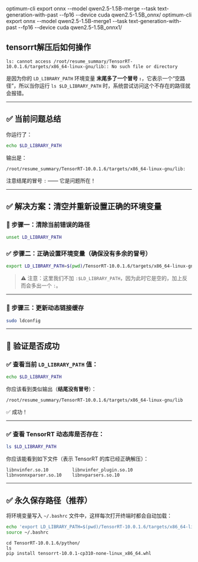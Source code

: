 optimum-cli export onnx --model qwen2.5-1.5B-merge --task text-generation-with-past --fp16 --device cuda qwen2.5-1.5B_onnx/
optimum-cli export onnx --model qwen2.5-1.5B-merge1 --task text-generation-with-past --fp16 --device cuda qwen2.5-1.5B_onnx1/


## tensorrt解压后如何操作

```
ls: cannot access /root/resume_summary/TensorRT-10.0.1.6/targets/x86_64-linux-gnu/lib:: No such file or directory
```

是因为你的 `LD_LIBRARY_PATH` 环境变量 **末尾多了一个冒号 `:`**，它表示一个“空路径”，所以当你运行 `ls $LD_LIBRARY_PATH` 时，系统尝试访问这个不存在的路径就会报错。

---

## ✅ 当前问题总结

你运行了：

```bash
echo $LD_LIBRARY_PATH
```

输出是：

```
/root/resume_summary/TensorRT-10.0.1.6/targets/x86_64-linux-gnu/lib:
```

注意结尾的冒号 `:` —— 它是问题所在！

---

## ✅ 解决方案：清空并重新设置正确的环境变量

### 🔧 步骤一：清除当前错误的路径

```bash
unset LD_LIBRARY_PATH
```

### ✅ 步骤二：正确设置环境变量（确保没有多余的冒号）

```bash
export LD_LIBRARY_PATH=$(pwd)/TensorRT-10.0.1.6/targets/x86_64-linux-gnu/lib
```

> ⚠️ 注意：这里我们不加 `:$LD_LIBRARY_PATH`，因为此时它是空的，加上反而会多出一个 `:`。

---

### 🔄 步骤三：更新动态链接缓存

```bash
sudo ldconfig
```

---

## 📌 验证是否成功

### ✅ 查看当前 `LD_LIBRARY_PATH` 值：

```bash
echo $LD_LIBRARY_PATH
```

你应该看到类似输出（**结尾没有冒号**）：

```
/root/resume_summary/TensorRT-10.0.1.6/targets/x86_64-linux-gnu/lib
```

✅ 成功！

---

### ✅ 查看 TensorRT 动态库是否存在：

```bash
ls $LD_LIBRARY_PATH
```

你应该能看到如下文件（表示 TensorRT 的库已经正确解压）：

```
libnvinfer.so.10         libnvinfer_plugin.so.10   libnvonnxparser.so.10    libnvparsers.so.10
```

---

## ✅ 永久保存路径（推荐）

将环境变量写入 `~/.bashrc` 文件中，这样每次打开终端时都会自动加载：

```bash
echo 'export LD_LIBRARY_PATH=$(pwd)/TensorRT-10.0.1.6/targets/x86_64-linux-gnu/lib' >> ~/.bashrc
source ~/.bashrc
```

```aiignore
cd TensorRT-10.0.1.6/python/
ls
pip install tensorrt-10.0.1-cp310-none-linux_x86_64.whl
```

